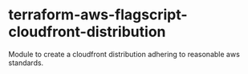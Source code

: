 # terraform-aws-flagscript-cloudfront-distribution
Module to create a cloudfront distribution adhering to reasonable aws standards.

